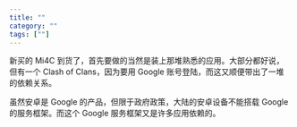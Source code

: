 ```yaml
---
title: ""
category: ""
tags: [""]
---
```


新买的 Mi4C 到货了，首先要做的当然是装上那堆熟悉的应用。大部分都好说，但有一个 Clash of Clans，因为要用 Google 账号登陆，而这又顺便带出了一堆的依赖关系。

虽然安卓是 Google 的产品，但限于政府政策，大陆的安卓设备不能搭载 Google 的服务框架。而这个 Google 服务框架又是许多应用依赖的。
